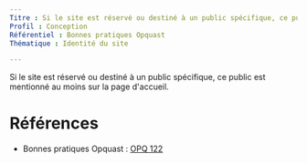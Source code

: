 ```yaml
---
Titre : Si le site est réservé ou destiné à un public spécifique, ce public est mentionné au moins sur la page d'accueil.
Profil : Conception
Référentiel : Bonnes pratiques Opquast
Thématique : Identité du site

---
```

Si le site est réservé ou destiné à un public spécifique, ce public est mentionné au moins sur la page d'accueil.

# Références

*   Bonnes pratiques Opquast : [OPQ 122](https://checklists.opquast.com/fr/qualiteweb/si-le-site-est-reserve-ou-destine-a-un-public-specifique-ce-public-est-mentionne-au-moins-sur-la-page-daccueil)
